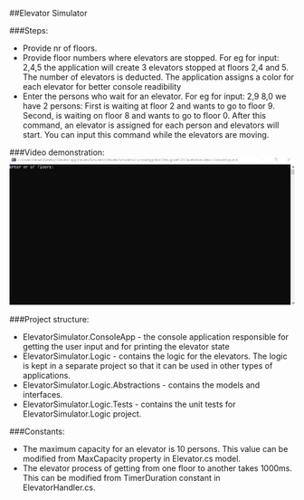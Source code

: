 ##Elevator Simulator

###Steps: 
- Provide nr of floors.
- Provide floor numbers where elevators are stopped.
     For eg for input: 2,4,5 the application will create 3 elevators stopped at floors 2,4 and 5.
     The number of elevators is deducted.
	 The application assigns a color for each elevator for better console readibility
- Enter the persons who wait for an elevator.
     For eg for input: 2,9 8,0 we have 2 persons: 
       First is waiting at floor 2 and wants to go to floor 9.
       Second, is waiting on floor 8 and wants to go to floor 0.
     After this command, an elevator is assigned for each person and elevators will start.
	 You can input this command while the elevators are moving.
	 
###Video demonstration: 
![](https://github.com/StanculescuDaniel/Elevator/blob/main/ElevatorSimulator.gif)

###Project structure:
- ElevatorSimulator.ConsoleApp - the console application responsible for getting the user input and for printing the elevator state
- ElevatorSimulator.Logic - contains the logic for the elevators. The logic is kept in a separate project so that it can be used in other types of applications.
- ElevatorSimulator.Logic.Abstractions - contains the models and interfaces.
- ElevatorSimulator.Logic.Tests - contains the unit tests for ElevatorSimulator.Logic project.

###Constants:
- The maximum capacity for an elevator is 10 persons. This value can be modified from MaxCapacity property in Elevator.cs model. 
- The elevator process of getting from one floor to another takes 1000ms. This can be modified from TimerDuration constant in ElevatorHandler.cs.
